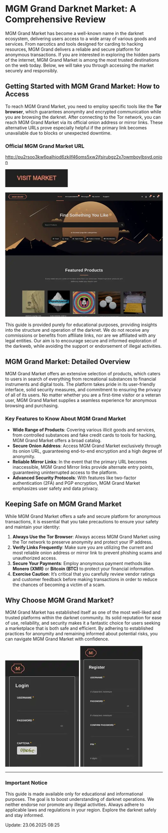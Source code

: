 # MGM Grand Darknet Market: A Comprehensive Review

MGM Grand Market has become a well-known name in the darknet ecosystem, delivering users access to a wide array of various goods and services. From narcotics and tools designed for carding to hacking resources, MGM Grand delivers a reliable and secure platform for anonymous transactions. If you are interested in exploring the hidden parts of the internet, MGM Grand Market is among the most trusted destinations on the web today. Below, we will take you through accessing the market securely and responsibly.

## Getting Started with MGM Grand Market: How to Access

To reach MGM Grand Market, you need to employ specific tools like the **Tor browser**, which guarantees anonymity and encrypted communication while you are browsing the darknet. After connecting to the Tor network, you can reach MGM Grand Market via its official onion address or mirror links. These alternative URLs prove especially helpful if the primary link becomes unavailable due to blocks or unexpected downtime.

### Official MGM Grand Market URL

http://pu2rsoo3kw6palhiod6zkilf46oms5xw2jfsirubgz2x7owmboylbsyd.onion

[<img src="/images/web.webp" width="200">](http://pu2rsoo3kw6palhiod6zkilf46oms5xw2jfsirubgz2x7owmboylbsyd.onion)

<a href="http://pu2rsoo3kw6palhiod6zkilf46oms5xw2jfsirubgz2x7owmboylbsyd.onion"><img src="/images/init.webp" alt="MGM - Grand Market Preview" style="max-width: 100%;"></a>

This guide is provided purely for educational purposes, providing insights into the structure and operation of the darknet. We do not receive any commissions or benefits from affiliate links, nor are we affiliated with any legal entities. Our aim is to encourage secure and informed exploration of the darkweb, while avoiding the support or endorsement of illegal activities.

## MGM Grand Market: Detailed Overview

MGM Grand Market offers an extensive selection of products, which caters to users in search of everything from recreational substances to financial instruments and digital tools. The platform takes pride in its user-friendly interface, solid security measures, and commitment to ensuring the privacy of all of its users. No matter whether you are a first-time visitor or a veteran user, MGM Grand Market supplies a seamless experience for anonymous browsing and purchasing.

### Key Features to Know About MGM Grand Market

-   **Wide Range of Products**: Covering various illicit goods and services, from controlled substances and fake credit cards to tools for hacking, MGM Grand Market offers a broad catalog.
-   **Secure Onion Address**: Access MGM Grand Market exclusively through its onion URL, guaranteeing end-to-end encryption and a high degree of anonymity.
-   **Reliable Mirror Links**: In the event that the primary URL becomes inaccessible, MGM Grand Mirror links provide alternate entry points, guaranteeing uninterrupted access to the platform.
-   **Advanced Security Protocols**: With features like two-factor authentication (2FA) and PGP encryption, MGM Grand Market emphasizes user safety and data privacy.

## Keeping Safe on MGM Grand Market

While MGM Grand Market offers a safe and secure platform for anonymous transactions, it is essential that you take precautions to ensure your safety and maintain your identity:

1.  **Always Use the Tor Browser**: Always access MGM Grand Market using the Tor network to preserve anonymity and protect your IP address.
2.  **Verify Links Frequently**: Make sure you are utilizing the current and most reliable onion address or mirror link to prevent phishing scams and unauthorized access.
3.  **Secure Your Payments**: Employ anonymous payment methods like **Monero (XMR)** or **Bitcoin (BTC)** to protect your financial information.
4.  **Exercise Caution**: It’s critical that you carefully review vendor ratings and customer feedback before making transactions in order to reduce the chances of becoming a victim of a scam.

## Why Choose MGM Grand Market?

MGM Grand Market has established itself as one of the most well-liked and trusted platforms within the darknet community. Its solid reputation for ease of use, reliability, and security makes it a fantastic choice for users seeking a marketplace that is both safe and efficient. By adhering to established practices for anonymity and remaining informed about potential risks, you can navigate MGM Grand Market with confidence.

<a href="http://pu2rsoo3kw6palhiod6zkilf46oms5xw2jfsirubgz2x7owmboylbsyd.onion"><img src="/images/review.webp" alt="MGM - Grand Market Login" style="max-width: 100%;"></a>
<a href="http://pu2rsoo3kw6palhiod6zkilf46oms5xw2jfsirubgz2x7owmboylbsyd.onion"><img src="/images/footer.webp" alt="MGM - Grand Market Register" style="max-width: 100%;"></a>

---

### Important Notice

This guide is made available only for educational and informational purposes. The goal is to boost understanding of darknet operations. We neither endorse nor promote any illegal activities. Always adhere to applicable laws and regulations in your region. Explore the darknet safely and stay informed.











Update:  23.06.2025 08:25